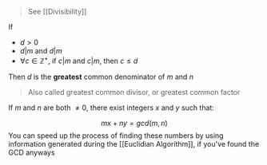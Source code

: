 > See [[Divisibility]]

If 

- $d > 0$
- $d \vert m$ and $d \vert m$
- $\forall c \in \mathbb{Z}^+$, if $c \vert m$ and $c \vert m$, then $c \leq d$

Then  $d$ is the **greatest** common denominator of $m$ and $n$

> Also called greatest common divisor, or greatest common factor

If $m$ and $n$ are both $\neq 0$, there exist integers $x$ and $y$ such that:

$$
mx + ny = gcd(m, n)
$$
You can speed up the process of finding these numbers by using information generated during the [[Euclidian Algorithm]], if you've found the GCD anyways


